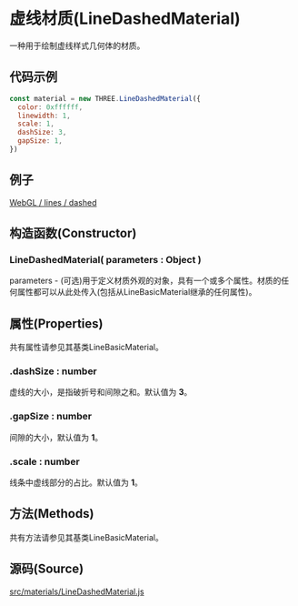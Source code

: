 # 虚线材质(LineDashedMaterial)

一种用于绘制虚线样式几何体的材质。

## 代码示例

```js
const material = new THREE.LineDashedMaterial({
  color: 0xffffff,
  linewidth: 1,
  scale: 1,
  dashSize: 3,
  gapSize: 1,
})
```

## 例子

[WebGL / lines / dashed](https://threejs.org/examples/#webgl_lines_dashed)

## 构造函数(Constructor)

### LineDashedMaterial( parameters : Object )

parameters - (可选)用于定义材质外观的对象，具有一个或多个属性。材质的任何属性都可以从此处传入(包括从LineBasicMaterial继承的任何属性)。

## 属性(Properties)

共有属性请参见其基类LineBasicMaterial。

### .dashSize : number

虚线的大小，是指破折号和间隙之和。默认值为 **3**。

### .gapSize : number

间隙的大小，默认值为 **1**。

### .scale : number

线条中虚线部分的占比。默认值为 **1**。

## 方法(Methods)

共有方法请参见其基类LineBasicMaterial。

## 源码(Source)

[src/materials/LineDashedMaterial.js](https://github.com/mrdoob/three.js/blob/master/src/materials/LineDashedMaterial.js)
